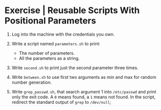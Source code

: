 # Exercise | Reusable Scripts With Positional Parameters

1. Log into the machine with the credentials you own.
2. Write a script named `parameters.sh` to print:

   - The number of parameters.
   - All the parameters as a string.

3. Write `second.sh` to print just the second parameter three times.
4. Write `between.sh` to use first two arguments as min and max for random
   number generation.
5. Write `grep_passwd.sh`, that search argument 1 into `/etc/passwd` and print
   only the exit code. A `0` means found, a `1` means not found.
   In the script, redirect the standard output of `grep` to `/dev/null`;
